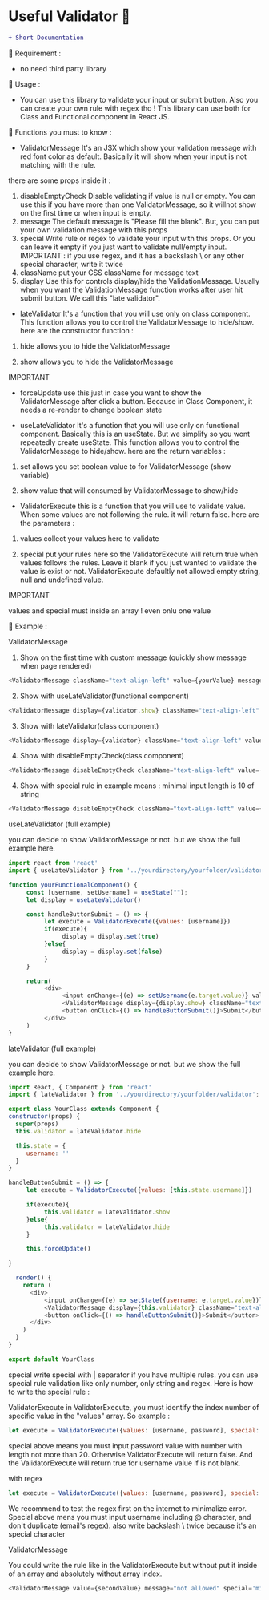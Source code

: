 # Useful Validator &#x1F34E;

```diff
+ Short Documentation
```

:rice: Requirement :
- no need third party library

:eyes: Usage :
- You can use this library to validate your input or submit button. Also you can create your own rule with regex tho ! This library can use both for Class and Functional component in React JS.

:bento: Functions you must to know :
- ValidatorMessage
It's an JSX which show your validation message with red font color as default. Basically it will show when your input is not matching with the rule.

there are some props inside it :
1. disableEmptyCheck
Disable validating if value is null or empty. You can use this if you have more than one ValidatorMessage, so it willnot show on the first time or when input is empty.
2. message
The default message is "Please fill the blank". But, you can put your own validation message with this props
3. special
Write rule or regex to validate your input with this props. Or you can leave it empty if you just want to validate null/empty input. 
IMPORTANT :
if you use regex, and it has a backslash \ or any other special character, write it twice
 4. className
 put your CSS className for message text
 5. display
 Use this for controls display/hide the ValidationMessage. Usually when you want the ValidationMessage function works after user hit submit button. We call this "late validator".


- lateValidator
It's a function that you will use only on class component. This function allows you to control the ValidatorMessage to hide/show. here are the constructor function :

1. hide
allows you to hide the ValidatorMessage

2. show
allows you to hide the ValidatorMessage

IMPORTANT
- forceUpdate
use this just in case you want to show the ValidatorMessage after click a button. Because in Class Component, it needs a re-render to change boolean state

- useLateValidator
It's a function that you will use only on functional component. Basically this is an useState. But we simplify so you wont repeatedly create useState. This function allows you to control the ValidatorMessage to hide/show. here are the return variables :

1. set
allows you set boolean value to for ValidatorMessage (show variable)

2. show
value that will consumed by ValidatorMessage to show/hide

- ValidatorExecute
this is a function that you will use to validate value. When some values are not following the rule. it will return false. here are the parameters :

1. values
collect your values here to validate

2. special
put your rules here so the ValidatorExecute will return true when values follows the rules. Leave it blank if you just wanted to validate the value is exist or not. ValidatorExecute defaultly not allowed empty string, null and undefined value.

IMPORTANT

values and special must inside an array ! even onlu one value


:paperclip: Example :

ValidatorMessage
1. Show on the first time with custom message (quickly show message when page rendered)
```js
<ValidatorMessage className="text-align-left" value={yourValue} message="You must fill this blank" />
```

2. Show with useLateValidator(functional component)
```js
<ValidatorMessage display={validator.show} className="text-align-left" value={yourValue} />
```

3. Show with lateValidator(class component)
```js
<ValidatorMessage display={validator} className="text-align-left" value={yourValue} />
```

4. Show with disableEmptyCheck(class component)
```js
<ValidatorMessage disableEmptyCheck className="text-align-left" value={yourValue} />
```

4. Show with special
rule in example means : minimal input length is 10 of string
```js
<ValidatorMessage disableEmptyCheck className="text-align-left" value={yourValue} special='string|min:10' />
```

useLateValidator (full example)

you can decide to show ValidatorMessage or not. but we show the full example here.

```js
import react from 'react'
import { useLateValidator } from '../yourdirectory/yourfolder/validator';

function yourFunctionalComponent() {
     const [username, setUsername] = useState("");
     let display = useLateValidator()

     const handleButtonSubmit = () => {
          let execute = ValidatorExecute({values: [username]})
          if(execute){
               display = display.set(true)
          }else{
               display = display.set(false)
          }
     }

     return(
          <div>
               <input onChange={(e) => setUsername(e.target.value)} value={username} ></input>
               <ValidatorMessage display={display.show} className="text-align-left" value={username} />
               <button onClick={() => handleButtonSubmit()}>Submit</button>
          </div>
     )
}
```

lateValidator (full example)

you can decide to show ValidatorMessage or not. but we show the full example here.

```js
import React, { Component } from 'react'
import { lateValidator } from '../yourdirectory/yourfolder/validator';

export class YourClass extends Component {
constructor(props) {
  super(props)
  this.validator = lateValidator.hide

  this.state = {
     username: ''
  }
}

handleButtonSubmit = () => {
     let execute = ValidatorExecute({values: [this.state.username]})

     if(execute){
          this.validator = lateValidator.show
     }else{
          this.validator = lateValidator.hide
     }

     this.forceUpdate()

}

  render() {
    return (
      <div>
          <input onChange={(e) => setState({username: e.target.value})} value={username} ></input>
          <ValidatorMessage display={this.validator} className="text-align-left" value={username} />
          <button onClick={() => handleButtonSubmit()}>Submit</button>
      </div>
    )
  }
}

export default YourClass
```

special
write special with | separator if you have multiple rules. you can use special rule validation like only number, only string and regex. Here is how to write the special rule :

ValidatorExecute
in ValidatorExecute, you must identify the index number of specific value in the "values" array. So example :

```js
let execute = ValidatorExecute({values: [username, password], special: ['1|number|max:20']})
```

special above means you must input password value with number with length not more than 20. Otherwise ValidatorExecute will return false. And the ValidatorExecute will return true for username value if is not blank.


with regex

```js
let execute = ValidatorExecute({values: [username, password], special: ['0|regex:/^[^\\s@]+@[^\\s@]+\\.[^\\s@]+$/']})
```

 We recommend to test the regex first on the internet to minimalize error.
 Special above mens you must input username including @ character, and don't duplicate (email's regex). also write backslash \ twice because it's an special character
 
 ValidatorMessage

You could write the rule like in the ValidatorExecute but without put it inside of an array and absolutely without array index.

 ```js
 <ValidatorMessage value={secondValue} message="not allowed" special='min:10|regex:/^08[0-9]{8,}$/' />
 ```
